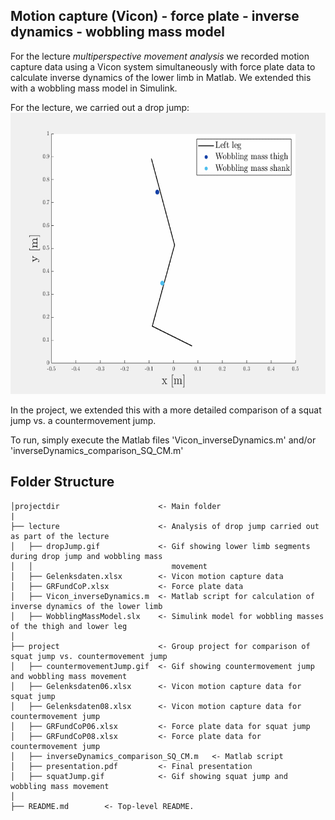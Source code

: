 ## **Motion capture (Vicon) - force plate - inverse dynamics - wobbling mass model**

For the lecture *multiperspective movement analysis* we recorded motion capture data using a Vicon system simultaneously with force plate data to calculate inverse dynamics of the lower limb in Matlab. We extended this with a wobbling mass model in Simulink.

For the lecture, we carried out a drop jump:
<img src="./lecture/dropJump.gif" alt="dropJump" width="600" height="450"/>

In the project, we extended this with a more detailed comparison of a squat jump vs. a countermovement jump.

To run, simply execute the Matlab files 'Vicon_inverseDynamics.m' and/or 'inverseDynamics_comparison_SQ_CM.m'

## Folder Structure 
```
│projectdir                      <- Main folder
|
├── lecture                      <- Analysis of drop jump carried out as part of the lecture
│   ├── dropJump.gif             <- Gif showing lower limb segments during drop jump and wobbling mass 
│   │                               movement
│   ├── Gelenksdaten.xlsx        <- Vicon motion capture data
│   ├── GRFundCoP.xlsx           <- Force plate data
│   ├── Vicon_inverseDynamics.m  <- Matlab script for calculation of inverse dynamics of the lower limb
│   ├── WobblingMassModel.slx    <- Simulink model for wobbling masses of the thigh and lower leg
│
├── project                      <- Group project for comparison of squat jump vs. countermovement jump
│   ├── countermovementJump.gif  <- Gif showing countermovement jump and wobbling mass movement
│   ├── Gelenksdaten06.xlsx      <- Vicon motion capture data for squat jump
│   ├── Gelenksdaten08.xlsx      <- Vicon motion capture data for countermovement jump
│   ├── GRFundCoP06.xlsx         <- Force plate data for squat jump
│   ├── GRFundCoP08.xlsx         <- Force plate data for countermovement jump
│   ├── inverseDynamics_comparison_SQ_CM.m   <- Matlab script
│   ├── presentation.pdf         <- Final presentation
│   ├── squatJump.gif            <- Gif showing squat jump and wobbling mass movement
│
├── README.md        <- Top-level README.
```